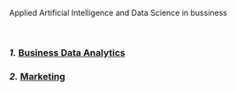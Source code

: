 Applied Artificial Intelligence and Data Science in bussiness

<br>

### *1.* [Business Data Analytics](https://github.com/Zinwaiyan274/Business-Data-Analytics)
### *2.* [Marketing](https://github.com/Zinwaiyan274/Data-Science-Projects-for-Marketing) 
